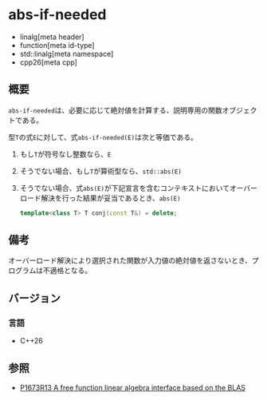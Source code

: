 # abs-if-needed

* linalg[meta header]
* function[meta id-type]
* std::linalg[meta namespace]
* cpp26[meta cpp]

## 概要
`abs-if-needed`は、必要に応じて絶対値を計算する、説明専用の関数オブジェクトである。

型`T`の式`E`に対して、式`abs-if-needed(E)`は次と等価である。

1. もし`T`が符号なし整数なら、`E`

2. そうでない場合、もし`T`が算術型なら、`std::abs(E)`

3. そうでない場合、式`abs(E)`が下記宣言を含むコンテキストにおいてオーバーロード解決を行った結果が妥当であるとき、`abs(E)`
    ```cpp
    template<class T> T conj(const T&) = delete; 
    ```


## 備考
オーバーロード解決により選択された関数が入力値の絶対値を返さないとき、プログラムは不適格となる。


## バージョン
### 言語
- C++26


## 参照
- [P1673R13 A free function linear algebra interface based on the BLAS](https://www.open-std.org/jtc1/sc22/wg21/docs/papers/2023/p1673r13.html)

